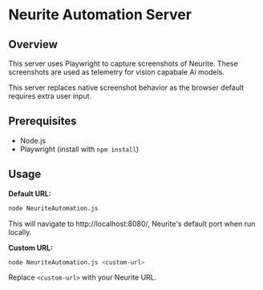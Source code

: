 # Neurite Automation Server

## Overview
This server uses Playwright to capture screenshots of Neurite. These screenshots are used as telemetry for vision capabale Ai models.

This server replaces native screenshot behavior as the browser default requires extra user input.

## Prerequisites
- Node.js
- Playwright (install with `npm install`)

## Usage
**Default URL:**
```bash
node NeuriteAutomation.js
```

This will navigate to http://localhost:8080/, Neurite's default port when run locally.

**Custom URL:**
```bash
node NeuriteAutomation.js <custom-url>
```
Replace `<custom-url>` with your Neurite URL.